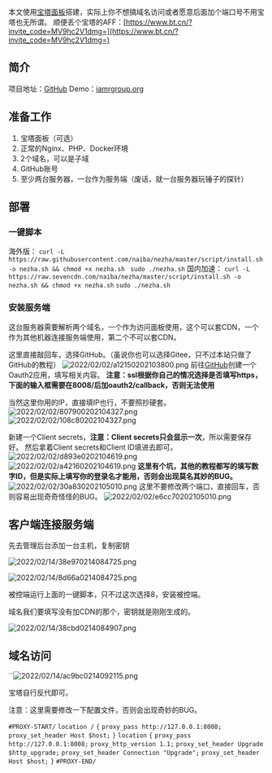 本文使用[宝塔面板](https://www.bt.cn/?invite_code=MV9hc2V1dmg=)搭建，实际上你不想搞域名访问或者愿意后面加个端口号不用宝塔也无所谓。
顺便丢个宝塔的AFF：[https://www.bt.cn/?invite_code=MV9hc2V1dmg=](https://www.bt.cn/?invite_code=MV9hc2V1dmg=)

## 简介
项目地址：[GitHub](https://github.com/naiba/nezha)
Demo：[iamrgroup.org](https://iamrgroup.org/)

## 准备工作
1. 宝塔面板（可选）
2. 正常的Nginx、PHP、Docker环境
3. 2个域名，可以是子域
4. GitHub账号
5. 至少两台服务器，一台作为服务端（废话，就一台服务器玩锤子的探针）

## 部署
### 一键脚本
海外版：
```curl -L https://raw.githubusercontent.com/naiba/nezha/master/script/install.sh -o nezha.sh && chmod +x nezha.sh ```
```sudo ./nezha.sh```
国内加速：
```curl -L https://raw.sevencdn.com/naiba/nezha/master/script/install.sh -o nezha.sh && chmod +x nezha.sh```
```sudo ./nezha.sh```

### 安装服务端
这台服务器需要解析两个域名，一个作为访问面板使用，这个可以套CDN，一个作为其他机器连接服务端使用，第二个不可以套CDN。

这里直接敲回车，选择GitHub。（虽说你也可以选择Gitee，只不过本站只做了GitHub的教程）
![2022/02/02/a12150202103800.png](https://i1.xktu.xyz/2022/02/02/a12150202103800.png)
前往[GitHub](https://github.com/settings/developers)创建一个Oauth2应用，填写相关内容。
**注意：ssl根据你自己的情况选择是否填写https，下面的输入框需要在8008/后加oauth2/callback，否则无法使用**

当然这里你用的IP，直接填IP也行，不要照抄硬套。
![2022/02/02/807900202104327.png](https://i1.xktu.xyz/2022/02/02/807900202104327.png)
![2022/02/02/108c80202104327.png](https://i1.xktu.xyz/2022/02/02/108c80202104327.png)

新建一个Client secrets，**注意：Client secrets只会显示一次**，所以需要保存好。
然后拿着Client secrets和Client ID填进去即可。
![2022/02/02/d893e0202104619.png](https://i1.xktu.xyz/2022/02/02/d893e0202104619.png)
![2022/02/02/a42160202104619.png](https://i1.xktu.xyz/2022/02/02/a42160202104619.png)
**这里有个坑，其他的教程都写的填写数字ID，但是实际上填写你的登录名才能用，否则会出现莫名其妙的BUG。**
![2022/02/02/30a830202105010.png](https://i1.xktu.xyz/2022/02/02/30a830202105010.png)
这里不要修改两个端口，直接回车，否则容易出现奇奇怪怪的BUG。
![2022/02/02/e6cc70202105010.png](https://i1.xktu.xyz/2022/02/02/e6cc70202105010.png)

## 客户端连接服务端

先去管理后台添加一台主机，复制密钥

![2022/02/14/38e970214084725.png](https://i1.xktu.xyz/2022/02/14/38e970214084725.png)

![2022/02/14/8d66a0214084725.png](https://i1.xktu.xyz/2022/02/14/8d66a0214084725.png)

被控端运行上面的一键脚本，只不过这次选择8，安装被控端。

域名我们要填写没有加CDN的那个，密钥就是刚刚生成的。

![2022/02/14/38cbd0214084907.png](https://i1.xktu.xyz/2022/02/14/38cbd0214084907.png)



## 域名访问

``![2022/02/14/ac9bc0214092115.png](https://i1.xktu.xyz/2022/02/14/ac9bc0214092115.png)

宝塔自行反代即可。

注意：这里需要修改一下配置文件，否则会出现奇妙的BUG。

`#PROXY-START/`
`location /`
`{`
    `proxy_pass http://127.0.0.1:8008;`
    `proxy_set_header Host $host;`
`}`
`location` 
`{`
    `proxy_pass http://127.0.0.1:8008;`
    `proxy_http_version 1.1;`
    `proxy_set_header Upgrade $http_upgrade;`
    `proxy_set_header Connection "Upgrade";`
    `proxy_set_header Host $host;`
`}`
`#PROXY-END/`
